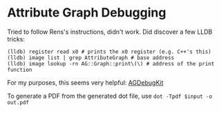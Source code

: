 # Attribute Graph Debugging

Tried to follow Rens's instructions, didn't work. Did discover a few LLDB tricks:

    (lldb) register read x0 # prints the x0 register (e.g. C++'s this)
    (lldb) image list | grep AttributeGraph # base address
    (lldb) image lookup -rn AG::Graph::print\(\) # address of the print function

For my purposes, this seems very helpful: [AGDebugKit](https://github.com/OpenSwiftUIProject/AGDebugKit)

To generate a PDF from the generated dot file, use `dot -Tpdf $input -o out.pdf`

